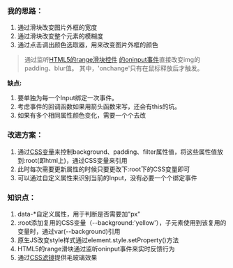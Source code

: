 ### 我的思路：
1. 通过滑块改变图片外框的宽度
2. 通过滑块改变整个元素的模糊度
3. 通过点击调出颜色选取器，用来改变图片外框的颜色

> 通过监听[HTML5的range滑块控件](http://www.w3school.com.cn/jsref/dom_obj_range.asp)
> [的oninput事件](https://stackoverflow.com/questions/18544890/onchange-event-on-input-type-range-is-not-triggering-in-firefox-while-dragging)直接改变img的padding、blur值。
> 其中，'onchange'只有在鼠标释放后才触发。

**缺点:**

   1. 要单独为每一个Input绑定一次事件。
   2. 考虑事件的回调函数如果用箭头函数来写，还会有this的坑。
   3. 如果有多个相同属性颜色变化，需要一个个去改

### 改进方案：
1. 通过[CSS变量](https://developer.mozilla.org/zh-CN/docs/Web/CSS/Using_CSS_variables)来控制background、padding、filter属性值，将这些属性值放到:root(即html上)，通过CSS变量来引用
2. 此时每次需要更新属性的时候只要更改下:root下的CSS变量即可
3. 可以通过自定义属性来识别当前的Input，没有必要一个个绑定事件

### 知识点：
1. data-*自定义属性，用于判断是否需要加"px"
2. :root添加复用的CSS变量（--background:'yellow'），子元素使用到该复用的变量时，通过var(--background)引用
3. 原生JS改变style样式通过element.style.setProperty()方法
4. HTML5的range滑块通过监听oninput事件来实时反馈行为
5. 通过[CSS滤镜](https://developer.mozilla.org/zh-CN/docs/Web/CSS/filter)提供毛玻璃效果
